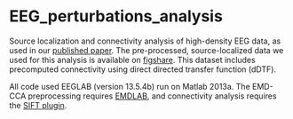 # EEG_perturbations_analysis
Source localization and connectivity analysis of high-density EEG data, as used in our [published paper](https://doi.org/10.1016/j.neuroimage.2019.05.038). The pre-processed, source-localized data we used for this analysis is available on [figshare](https://figshare.com/projects/Group-level_cortical_and_muscular_connectivity_during_perturbations_to_walking_and_standing_balance/62582). This dataset includes precomputed connectivity using direct directed transfer function (dDTF).

All code used EEGLAB (version 13.5.4b) run on Matlab 2013a. The EMD-CCA preprocessing requires [EMDLAB](http://sccn.ucsd.edu/eeglab/plugins/EMDLAB_Plugin.zip), and connectivity analysis requires the [SIFT plugin](https://sccn.ucsd.edu/wiki/SIFT).
